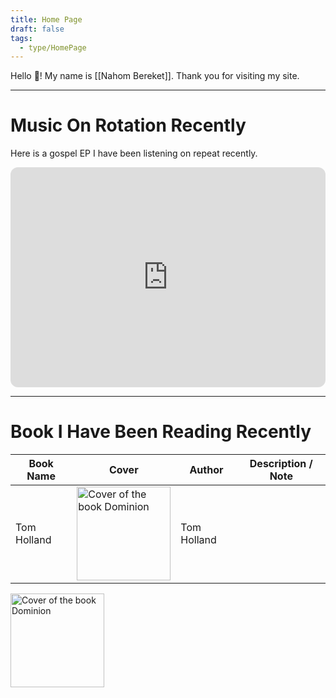 ```yaml
---
title: Home Page
draft: false
tags:
  - type/HomePage
---
```

Hello 👋!
My name is [[Nahom Bereket]]. Thank you for visiting my site.

---
# Music On Rotation Recently
Here is a gospel EP I have been listening on repeat recently.
<iframe style="border-radius:12px" src="https://open.spotify.com/embed/album/4FJlpbrkDo1JJymeNEjHJT?utm_source=generator" width="100%" height="352" frameBorder="0" allowfullscreen="" allow="autoplay; clipboard-write; encrypted-media; fullscreen; picture-in-picture" loading="lazy"></iframe>

---
# Book I Have Been Reading Recently

| Book Name   | Cover                                                                                                                 | Author      | Description / Note |
| ----------- | --------------------------------------------------------------------------------------------------------------------- | ----------- | ------------------ |
| Tom Holland | <img src="https://m.media-amazon.com/images/I/61To09iq2OL._SL1500_.jpg" alt="Cover of the book Dominion" width="150"> | Tom Holland |                    |


<img src="https://m.media-amazon.com/images/I/61To09iq2OL._SL1500_.jpg" alt="Cover of the book Dominion" width="150">